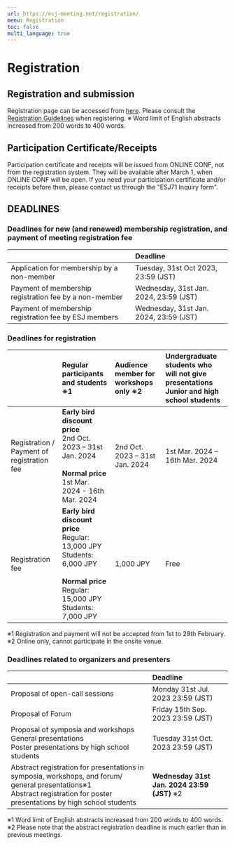 ```yaml
---
url: https://esj-meeting.net/registration/
menu: Registration
toc: false
multi_language: true
---
```


# Registration

## Registration and submission

Registration page can be accessed from [here](https://iap-jp.org/esj/conf/login_en.php).
Please consult the [Registration Guidelines](registration_guidelines) when registering.
※ Word limit of English abstracts increased from 200 words to 400 words.

## Participation Certificate/Receipts

Participation certificate and receipts will be issued from ONLINE CONF, not from the registration system. They will be available after March 1, when ONLINE CONF will be open. If you need your participation certificate and/or receipts before then, please contact us through the "ESJ71 Inquiry form".

## DEADLINES

### Deadlines for new (and renewed) membership registration, and payment of meeting registration fee

|                                                        | Deadline                               |
| :----------------------------------------------------- | :------------------------------------- |
| Application for membership by a non-member             | Tuesday, 31st Oct 2023, 23:59 (JST)    |
| Payment of membership registration fee by a non-member | Wednesday, 31st Jan. 2024, 23:59 (JST) |
| Payment of membership registration fee by ESJ members  | Wednesday, 31st Jan. 2024, 23:59 (JST) |

### Deadlines for registration

|                                            | Regular participants and students ※1                                                                                                             | Audience member for workshops only ※2 | Undergraduate students who will not give presentations<br>Junior and high school students |
| :----------------------------------------- | :------------------------------------------------------------------------------------------------------------------------------------------------ | :------------------------------------- | :---------------------------------------------------------------------------------------- |
| Registration / Payment of registration fee | **Early bird discount price**<br>2nd Oct. 2023 – 31st Jan. 2024<br><br>**Normal price**<br>1st Mar. 2024 - 16th Mar. 2024                         | 2nd Oct. 2023 – 31st Jan. 2024         | 1st Mar. 2024 – 16th Mar. 2024                                                            |
| Registration fee                           | **Early bird discount price**<br>Regular: 13,000 JPY<br>Students: 6,000 JPY<br><br>**Normal price**<br>Regular: 15,000 JPY<br>Students: 7,000 JPY | 1,000 JPY                              | Free                                                                                      |

※1 Registration and payment will not be accepted from 1st to 29th February.
※2 Online only, cannot participate in the onsite venue.

### Deadlines related to organizers and presenters

|                                                                                                                                                                               | Deadline                                      |
| :---------------------------------------------------------------------------------------------------------------------------------------------------------------------------- | :-------------------------------------------- |
| Proposal of open-call sessions                                                                                                                                                | Monday 31st Jul. 2023 23:59 (JST)             |
| Proposal of Forum                                                                                                                                                             | Friday 15th Sep. 2023 23:59 (JST)             |
| Proposal of symposia and workshops <br>General presentations<br>Poster presentations by high school students                                                                  | Tuesday 31st Oct. 2023 23:59 (JST)            |
| Abstract registration for presentations in symposia, workshops, and forum/ general presentations※1<Br>Abstract registration for poster presentations by high school students | **Wednesday 31st Jan. 2024 23:59 (JST)** ※2  |

※1 Word limit of English abstracts increased from 200 words to 400 words.
※2 Please note that the abstract registration deadline is much earlier than in previous meetings.
